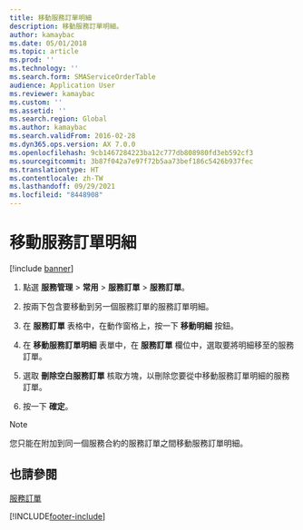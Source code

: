 ```yaml
---
title: 移動服務訂單明細
description: 移動服務訂單明細。
author: kamaybac
ms.date: 05/01/2018
ms.topic: article
ms.prod: ''
ms.technology: ''
ms.search.form: SMAServiceOrderTable
audience: Application User
ms.reviewer: kamaybac
ms.custom: ''
ms.assetid: ''
ms.search.region: Global
ms.author: kamaybac
ms.search.validFrom: 2016-02-28
ms.dyn365.ops.version: AX 7.0.0
ms.openlocfilehash: 9cb1467284223ba12c777db808980fd3eb592cf3
ms.sourcegitcommit: 3b87f042a7e97f72b5aa73bef186c5426b937fec
ms.translationtype: HT
ms.contentlocale: zh-TW
ms.lasthandoff: 09/29/2021
ms.locfileid: "8448908"
---
```

# <a name="move-service-order-lines"></a>移動服務訂單明細 

[!include [banner](../includes/banner.md)]


1.  點選 **服務管理** \> **常用** \> **服務訂單** \> **服務訂單**。

2.  按兩下包含要移動到另一個服務訂單的服務訂單明細。

3.  在 **服務訂單** 表格中，在動作窗格上，按一下 **移動明細** 按鈕。

4.  在 **移動服務訂單明細** 表單中，在 **服務訂單** 欄位中，選取要將明細移至的服務訂單。

5.  選取 **刪除空白服務訂單** 核取方塊，以刪除您要從中移動服務訂單明細的服務訂單。

6.  按一下 **確定**。


> [!NOTE]
> <P>您只能在附加到同一個服務合約的服務訂單之間移動服務訂單明細。</P>



## <a name="see-also"></a>也請參閱

[服務訂單](service-orders.md)

  




[!INCLUDE[footer-include](../../includes/footer-banner.md)]